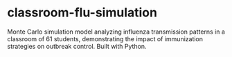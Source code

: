 # classroom-flu-simulation
Monte Carlo simulation model analyzing influenza transmission patterns in a classroom of 61 students, demonstrating the impact of immunization strategies on outbreak control. Built with Python.
